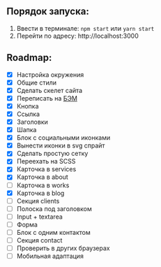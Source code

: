 ## Порядок запуска:

1. Ввести в терминале: `npm start` или `yarn start`
2. Перейти по адресу: http://localhost:3000

## Roadmap:

- [x] Настройка окружения
- [x] Общие стили
- [x] Сделать скелет сайта
- [x] Переписать на [БЭМ](https://ru.bem.info/)
- [x] Кнопка
- [x] Ссылка
- [x] Заголовки
- [x] Шапка
- [x] Блок с социальными иконками
- [x] Вынести иконки в svg спрайт
- [x] Сделать простую сетку
- [x] Переехать на SCSS
- [x] Карточка в services
- [x] Карточка в about
- [ ] Карточка в works
- [x] Карточка в blog
- [ ] Секция clients
- [ ] Полоска под заголовком
- [ ] Input + textarea
- [ ] Форма
- [ ] Блок с одним контактом
- [ ] Секция contact
- [ ] Проверить в других браузерах
- [ ] Мобильная адаптация
